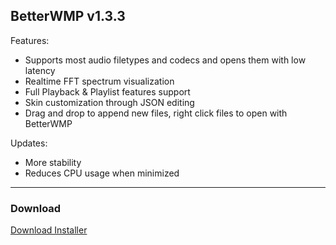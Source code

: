 ## BetterWMP v1.3.3

Features:
- Supports most audio filetypes and codecs and opens them with low latency
- Realtime FFT spectrum visualization
- Full Playback & Playlist features support
- Skin customization through JSON editing
- Drag and drop to append new files, right click files to open with BetterWMP

Updates:
- More stability
- Reduces CPU usage when minimized

---
### Download
[Download Installer](https://github.com/Epic233-officiale/BetterWMP/releases/tag/v1.3.3)
